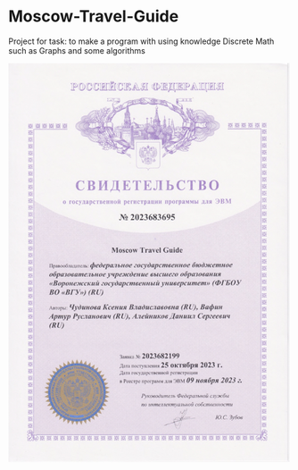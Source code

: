 # Moscow-Travel-Guide

Project for task: to make a program with using knowledge Discrete Math such as Graphs and some algorithms

![Registration](License.jpg)
